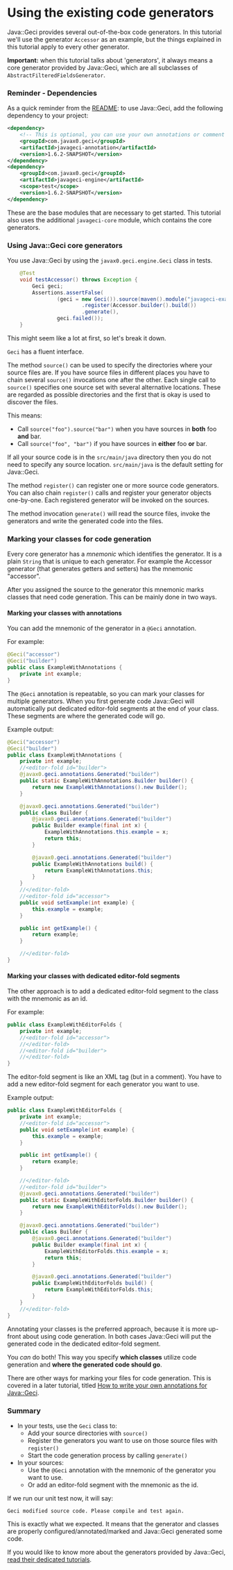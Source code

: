 # Using the existing code generators

Java::Geci provides several out-of-the-box code generators. In this
tutorial we'll use the generator `Accessor` as an example, but the
things explained in this tutorial apply to every other generator.

**Important:** when this tutorial talks about 'generators', it always means a core generator provided by Java::Geci, which are all subclasses of `AbstractFilteredFieldsGenerator`.

### Reminder - Dependencies

As a quick reminder from the [README](README.md):
to use Java::Geci, add the following dependency to your project:
 ```xml
 <dependency>
     <!-- This is optional, you can use your own annotations or comment config -->
     <groupId>com.javax0.geci</groupId>
     <artifactId>javageci-annotation</artifactId>
     <version>1.6.2-SNAPSHOT</version>
 </dependency>
 <dependency>
     <groupId>com.javax0.geci</groupId>
     <artifactId>javageci-engine</artifactId>
     <scope>test</scope>
     <version>1.6.2-SNAPSHOT</version>
 </dependency>
 ```
These are the base modules that are necessary to get started.
This tutorial also uses the additional `javageci-core` module, which contains the core generators.

### Using Java::Geci core generators

You use Java::Geci by using the `javax0.geci.engine.Geci` class in tests.

<!-- snip TestAccessor -->
```java
    @Test
    void testAccessor() throws Exception {
        Geci geci;
        Assertions.assertFalse(
                (geci = new Geci()).source(maven().module("javageci-examples").mainSource())
                        .register(Accessor.builder().build())
                        .generate(),
                geci.failed());
    }
```

This might seem like a lot at first, so let's break it down.

`Geci` has a fluent interface.

The method `source()` can be used to specify the directories where your source files are.
If you have source files in different places you have to chain several `source()` invocations one after the other.
Each single call to `source()` specifies one source set with several alternative locations.
These are regarded as possible directories and the first that is okay is used to discover the files.

This means:

* Call `source("foo").source("bar")` when you have sources in **both** foo **and** bar. 
* Call `source("foo", "bar")` if you have sources in **either** foo **or** bar.

If all your source code is in the `src/main/java` directory then you do not need to specify any source location.
`src/main/java` is the default setting for Java::Geci.

The method `register()` can register one or more source code generators.
You can also chain `register()` calls and register your generator objects one-by-one.
Each registered generator will be invoked on the sources.

The method invocation `generate()` will <!-- do the following -->
read the source files,
invoke the generators and
write the generated code into the files.

### Marking your classes for code generation

Every core generator has a *mnemonic* which identifies the generator.
It is a plain `String` that is unique to each generator.
For example the Accessor generator (that generates getters and setters) has the mnemonic "accessor".

After you assigned the source to the generator this mnemonic marks classes that need code generation.
This can be mainly done in two ways.

#### Marking your classes with annotations

You can add the mnemonic of the generator in a `@Geci` annotation.

For example:

```java
@Geci("accessor")
@Geci("builder")
public class ExampleWithAnnotations {
    private int example;
}
```

The `@Geci` annotation is repeatable, so you can mark your classes for multiple generators.
When you first generate code Java::Geci will automatically put dedicated editor-fold segments at the end of your class.
These segments are where the generated code will go.

Example output:

<!-- snip ExampleWithAnnotations -->
```java
@Geci("accessor")
@Geci("builder")
public class ExampleWithAnnotations {
    private int example;
    //<editor-fold id="builder">
    @javax0.geci.annotations.Generated("builder")
    public static ExampleWithAnnotations.Builder builder() {
        return new ExampleWithAnnotations().new Builder();
    }

    @javax0.geci.annotations.Generated("builder")
    public class Builder {
        @javax0.geci.annotations.Generated("builder")
        public Builder example(final int x) {
            ExampleWithAnnotations.this.example = x;
            return this;
        }

        @javax0.geci.annotations.Generated("builder")
        public ExampleWithAnnotations build() {
            return ExampleWithAnnotations.this;
        }
    }
    //</editor-fold>
    //<editor-fold id="accessor">
    public void setExample(int example) {
        this.example = example;
    }

    public int getExample() {
        return example;
    }

    //</editor-fold>
}
```

#### Marking your classes with dedicated editor-fold segments

The other approach is to add a dedicated editor-fold segment to the class with the mnemonic as an id.

For example:

```java
public class ExampleWithEditorFolds {
    private int example;
    //<editor-fold id="accessor">
    //</editor-fold>
    //<editor-fold id="builder">
    //</editor-fold>
}
```

The editor-fold segment is like an XML tag (but in a comment).
You have to add a new editor-fold segment for each generator you want to use.

Example output:

<!-- snip ExampleWithEditorFolds -->
```java
public class ExampleWithEditorFolds {
    private int example;
    //<editor-fold id="accessor">
    public void setExample(int example) {
        this.example = example;
    }

    public int getExample() {
        return example;
    }

    //</editor-fold>
    //<editor-fold id="builder">
    @javax0.geci.annotations.Generated("builder")
    public static ExampleWithEditorFolds.Builder builder() {
        return new ExampleWithEditorFolds().new Builder();
    }

    @javax0.geci.annotations.Generated("builder")
    public class Builder {
        @javax0.geci.annotations.Generated("builder")
        public Builder example(final int x) {
            ExampleWithEditorFolds.this.example = x;
            return this;
        }

        @javax0.geci.annotations.Generated("builder")
        public ExampleWithEditorFolds build() {
            return ExampleWithEditorFolds.this;
        }
    }
    //</editor-fold>
}
```

Annotating your classes is the preferred approach, because it is more up-front about using code generation.
In both cases Java::Geci will put the generated code in the dedicated editor-fold segment.

You _can_ do both!
This way you specify **which classes** utilize code generation and **where the generated code should go**.

There are other ways for marking your files for code generation.
This is covered in a later tutorial, titled [How to write your own annotations for Java::Geci](ANNOTATIONS.md).

### Summary

* In your tests, use the `Geci` class to:
    - Add your source directories with `source()`
    - Register the generators you want to use on those source files with `register()`
    - Start the code generation process by calling `generate()`
* In your sources:
    - Use the `@Geci` annotation with the mnemonic of the generator you want to use.
    - Or add an editor-fold segment with the mnemonic as the id.

If we run our unit test now, it will say:

    Geci modified source code. Please compile and test again.

This is exactly what we expected.
It means that the generator and classes are properly configured/annotated/marked and Java::Geci generated some code.

If you would like to know more about the generators provided by Java::Geci, [read their dedicated tutorials](GENERATORS.md).

